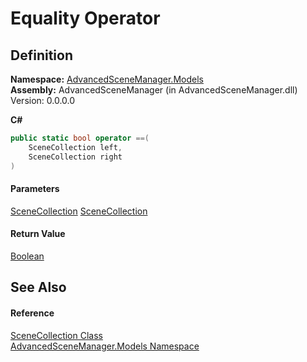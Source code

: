 # Equality Operator

## Definition

**Namespace:** [AdvancedSceneManager.Models](N_AdvancedSceneManager_Models.md)\
**Assembly:** AdvancedSceneManager (in AdvancedSceneManager.dll) Version: 0.0.0.0

**C#**

```c#
public static bool operator ==(
	SceneCollection left,
	SceneCollection right
)
```

#### Parameters

&#x20; [SceneCollection](T_AdvancedSceneManager_Models_SceneCollection.md)   [SceneCollection](T_AdvancedSceneManager_Models_SceneCollection.md)&#x20;

#### Return Value

[Boolean](https://learn.microsoft.com/dotnet/api/system.boolean)

## See Also

#### Reference

[SceneCollection Class](T_AdvancedSceneManager_Models_SceneCollection.md)\
[AdvancedSceneManager.Models Namespace](N_AdvancedSceneManager_Models.md)
